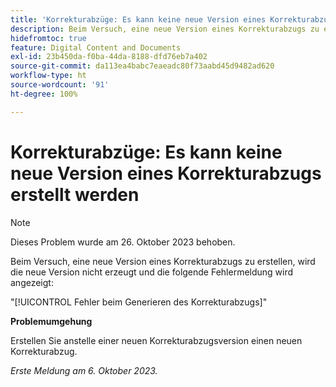 ```yaml
---
title: 'Korrekturabzüge: Es kann keine neue Version eines Korrekturabzugs erstellt werden'
description: Beim Versuch, eine neue Version eines Korrekturabzugs zu erstellen, wird die neue Version nicht erzeugt und eine Fehlermeldung wird angezeigt.
hidefromtoc: true
feature: Digital Content and Documents
exl-id: 23b450da-f0ba-44da-8188-dfd76eb7a402
source-git-commit: da113ea4babc7eaeadc80f73aabd45d9482ad620
workflow-type: ht
source-wordcount: '91'
ht-degree: 100%

---
```


# Korrekturabzüge: Es kann keine neue Version eines Korrekturabzugs erstellt werden

>[!NOTE]
>
>Dieses Problem wurde am 26. Oktober 2023 behoben.

Beim Versuch, eine neue Version eines Korrekturabzugs zu erstellen, wird die neue Version nicht erzeugt und die folgende Fehlermeldung wird angezeigt:

&quot;[!UICONTROL Fehler beim Generieren des Korrekturabzugs]&quot;

**Problemumgehung**

Erstellen Sie anstelle einer neuen Korrekturabzugsversion einen neuen Korrekturabzug.

_Erste Meldung am 6. Oktober 2023._
